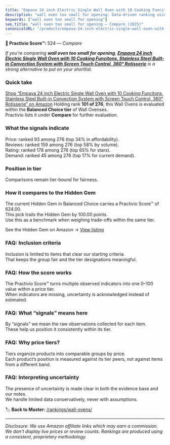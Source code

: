 ```yaml
---
title: "Empava 24 inch Electric Single Wall Oven with 10 Cooking Funcitons, Stainless Steel Built-in Convection System with Screen Touch Control, 360° Rotisserie"
description: "wall oven too small for opening: Data-driven ranking using the Practivio Score™. Positioned by quality, value, demand, findability, momentum."
keywords: ["wall oven too small for opening"]
seo_title: "wall oven too small for opening — Compare (2025)"
canonicalURL: "/products/empava-24-inch-electric-single-wall-oven-with-10-cooking-funcitons-stainless-steel-built-in-convection-system-with-screen-touch-control-360-rotisserie-B0DGK8RWBB/"
---
```


**🛒 Practivio Score™:** 524 — _Compare_


*If you're comparing **wall oven too small for opening**, **[Empava 24 inch Electric Single Wall Oven with 10 Cooking Funcitons, Stainless Steel Built-in Convection System with Screen Touch Control, 360° Rotisserie](https://www.amazon.com/dp/B0DGK8RWBB?tag=practivio-20)** is a strong alternative to put on your shortlist.*
### Quick take
[Shop “Empava 24 inch Electric Single Wall Oven with 10 Cooking Funcitons, Stainless Steel Built-in Convection System with Screen Touch Control, 360° Rotisserie” on Amazon](https://www.amazon.com/dp/B0DGK8RWBB?tag=practivio-20)
Holding rank **101 of 276**, this Wall Ovens is evaluated within the **Balanced Choice tier** of Wall Ovenses.  
Practivio lists it under **Compare** for further evaluation.

### What the signals indicate
Price: ranked 93 among 276 (top 34% in affordability).  
Reviews: ranked 159 among 276 (top 58% by volume).  
Rating: ranked 178 among 276 (top 65% for stars).  
Demand: ranked 45 among 276 (top 17% for current demand).

### Position in tier
Comparisons remain tier-bound for fairness.

### How it compares to the Hidden Gem
The current Hidden Gem in Balanced Choice carries a Practivio Score™ of 624.00.  
This pick trails the Hidden Gem by 100.00 points.  
Use this as a benchmark when weighing trade-offs within the same tier.  

See the Hidden Gem on Amazon → [View listing](https://www.amazon.com/dp/B0DGJZT9QN?tag=practivio-20)

### FAQ: Inclusion criteria
Inclusion is limited to items that clear our starting criteria.  
That keeps the group fair and the tier designations meaningful.

### FAQ: How the score works
The Practivio Score™ turns multiple observed indicators into one 0–100 value within a price tier.  
When indicators are missing, uncertainty is acknowledged instead of estimated.

### FAQ: What “signals” means here
By “signals” we mean the raw observations collected for each item.  
These help us position it consistently within its tier.

### FAQ: Why price tiers?
Tiers organize products into comparable groups by price.  
Each product’s position is measured against its tier peers, not against items from a different band.

### FAQ: Interpreting uncertainty
The presence of uncertainty is made clear in both the evidence base and our notes.  
We handle limited data conservatively, never with assumptions.

<!-- Missing template for Compare/CompareWithinPriceClass -->


🏷️ **Back to Master:** [/rankings/wall-ovens/](/rankings/wall-ovens/)

---
_Disclosure: We use Amazon affiliate links which may earn a commission. We don’t display live prices or review counts. Rankings are produced using a consistent, proprietary methodology._
